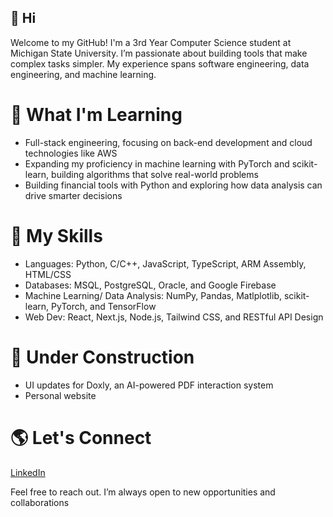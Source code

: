 ## 👋 Hi

Welcome to my GitHub! I'm a 3rd Year Computer Science student at Michigan State University. I’m passionate about building tools that make complex tasks simpler. My experience spans software engineering, data engineering, and machine learning.

# 🌱 What I'm Learning
- Full-stack engineering, focusing on back-end development and cloud technologies like AWS
- Expanding my proficiency in machine learning with PyTorch and scikit-learn, building algorithms that solve real-world problems
- Building financial tools with Python and exploring how data analysis can drive smarter decisions

# 🔮 My Skills
- Languages: Python, C/C++, JavaScript, TypeScript, ARM Assembly, HTML/CSS
- Databases: MSQL, PostgreSQL, Oracle, and Google Firebase
- Machine Learning/ Data Analysis: NumPy, Pandas, Matlplotlib, scikit-learn, PyTorch, and TensorFlow
- Web Dev: React, Next.js, Node.js, Tailwind CSS, and RESTful API Design

# 🚧 Under Construction
- UI updates for Doxly, an AI-powered PDF interaction system
- Personal website

# 🌎 Let's Connect
[LinkedIn](https://www.linkedin.com/in/rayansh-singh)

Feel free to reach out. I’m always open to new opportunities and collaborations
<!--
**ray-singh/ray-singh** is a ✨ _special_ ✨ repository because its `README.md` (this file) appears on your GitHub profile.

Here are some ideas to get you started:

- 🔭 I’m currently working on ...  
- 🌱 I’m currently learning ...
- 👯 I’m looking to collaborate on ...
- 🤔 I’m looking for help with ...
- 💬 Ask me about ...
- 📫 How to reach me: ...
- 😄 Pronouns: ...
- ⚡ Fun fact: ...
-->
